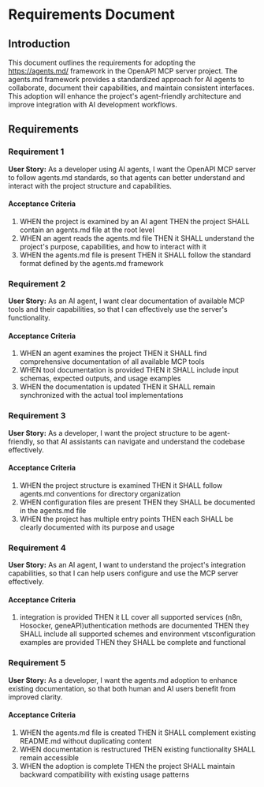 # Requirements Document

## Introduction

This document outlines the requirements for adopting the https://agents.md/ framework in the OpenAPI MCP server project. The agents.md framework provides a standardized approach for AI agents to collaborate, document their capabilities, and maintain consistent interfaces. This adoption will enhance the project's agent-friendly architecture and improve integration with AI development workflows.

## Requirements

### Requirement 1

**User Story:** As a developer using AI agents, I want the OpenAPI MCP server to follow agents.md standards, so that agents can better understand and interact with the project structure and capabilities.

#### Acceptance Criteria

1. WHEN the project is examined by an AI agent THEN the project SHALL contain an agents.md file at the root level
2. WHEN an agent reads the agents.md file THEN it SHALL understand the project's purpose, capabilities, and how to interact with it
3. WHEN the agents.md file is present THEN it SHALL follow the standard format defined by the agents.md framework

### Requirement 2

**User Story:** As an AI agent, I want clear documentation of available MCP tools and their capabilities, so that I can effectively use the server's functionality.

#### Acceptance Criteria

1. WHEN an agent examines the project THEN it SHALL find comprehensive documentation of all available MCP tools
2. WHEN tool documentation is provided THEN it SHALL include input schemas, expected outputs, and usage examples
3. WHEN the documentation is updated THEN it SHALL remain synchronized with the actual tool implementations

### Requirement 3

**User Story:** As a developer, I want the project structure to be agent-friendly, so that AI assistants can navigate and understand the codebase effectively.

#### Acceptance Criteria

1. WHEN the project structure is examined THEN it SHALL follow agents.md conventions for directory organization
2. WHEN configuration files are present THEN they SHALL be documented in the agents.md file
3. WHEN the project has multiple entry points THEN each SHALL be clearly documented with its purpose and usage

### Requirement 4

**User Story:** As an AI agent, I want to understand the project's integration capabilities, so that I can help users configure and use the MCP server effectively.

#### Acceptance Criteria

1. integration is provided THEN it LL cover all supported services (n8n, Hosocker, geneAPI)uthentication methods are documented THEN they SHALL include all supported schemes and environment vtsconfiguration examples are provided THEN they SHALL be complete and functional

### Requirement 5

**User Story:** As a developer, I want the agents.md adoption to enhance existing documentation, so that both human and AI users benefit from improved clarity.

#### Acceptance Criteria

1. WHEN the agents.md file is created THEN it SHALL complement existing README.md without duplicating content
2. WHEN documentation is restructured THEN existing functionality SHALL remain accessible
3. WHEN the adoption is complete THEN the project SHALL maintain backward compatibility with existing usage patterns